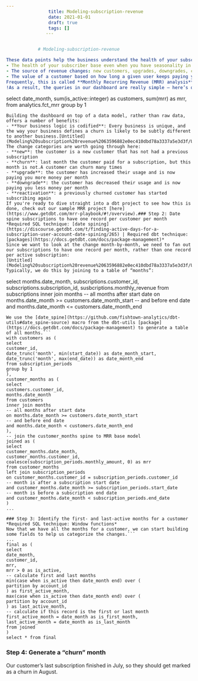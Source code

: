 ```yaml
---
                title: Modeling-subscription-revenue
                date: 2021-01-01    
                draft: true
                tags: []
               ---


            # Modeling-subscription-revenue

These data points help the business understand the health of your subscriber base, specifically:
- The health of your subscriber base even when you have seasonality in renewals (since you amortize your revenue over months)
- The source of revenue changes: new customers, upgrades, downgrades, churns, or reactivations
- The value of a customer based on how long a given user keeps paying you money: customer lifetime value, average contract value
Frequently, this is called **Monthly Recurring Revenue (MRR) analysis**, with the output looking something like this:
!As a result, the queries in our dashboard are really simple – here’s one to calculate the number of customers and total MRR for each month:
```
select
date_month,
sum(is_active::integer) as customers,
sum(mrr) as mrr,
from analytics.fct_mrr
group by 1
```
Building the dashboard on top of a data model, rather than raw data, offers a number of benefits:
- **Your business logic is codified**: Every business is unique, and the way your business defines a churn is likely to be subtly different to another business.[Untitled](Modeling%20subscription%20revenue%2063596882e0ec410dbd78a3337a5e3d3f/Untitled%20Database%2047a46934b024488eb7e787fc807a185e.csv)
The change categories are worth going through here:
- **new**: the customer is a new customer that has not had a previous subscription
- **churn**: last month the customer paid for a subscription, but this month is not.A customer can churn many times
- **upgrade**: the customer has increased their usage and is now paying you more money per month
- **downgrade**: the customer has decreased their usage and is now paying you less money per month
- **reactivation**: a previously churned customer has started subscribing again
If you're ready to dive straight into a dbt project to see how this is done, check out our sample MRR project [here](https://www.getdbt.com/mrr-playbook/#!/overview).### Step 2: Date spine subscriptions to have one record per customer per month
*Required SQL technique: [date spining](https://discourse.getdbt.com/t/finding-active-days-for-a-subscription-user-account-date-spining/265) | Required dbt technique: [packages](https://docs.getdbt.com/docs/package-management)*
Since we want to look at the change month-by-month, we need to fan out our subscriptions to have one record per month, rather than one record per active subscription:
[Untitled](Modeling%20subscription%20revenue%2063596882e0ec410dbd78a3337a5e3d3f/Untitled%20Database%20ea5f733c523d45e9bb9abbd7eb94b82e.csv)
Typically, we do this by joining to a table of “months”:
```
select
months.date_month,
subscriptions.customer_id,
subscriptions.subscription_id,
susbcriptions.monthly_revenue
from subscriptions
inner join months
-- all months after start date
on months.date_month >= customers.date_month_start
-- and before end date
and months.date_month <= customers.date_month_end
```
We use the [date_spine](https://github.com/fishtown-analytics/dbt-utils#date_spine-source) macro from the dbt-utils [package](https://docs.getdbt.com/docs/package-management) to generate a table of all months.```
with customers as (
select
customer_id,
date_trunc('month', min(start_date)) as date_month_start,
date_trunc('month', max(end_date)) as date_month_end
from subscription_periods
group by 1
),
customer_months as (
select
customers.customer_id,
months.date_month
from customers
inner join months
-- all months after start date
on months.date_month >= customers.date_month_start
-- and before end date
and months.date_month < customers.date_month_end
),
-- join the customer_months spine to MRR base model
joined as (
select
customer_months.date_month,
customer_months.customer_id,
coalesce(subscription_periods.monthly_amount, 0) as mrr
from customer_months
left join subscription_periods
on customer_months.customer_id = subscription_periods.customer_id
-- month is after a subscription start date
and customer_months.date_month >= subscription_periods.start_date
-- month is before a subscription end date
and customer_months.date_month < subscription_periods.end_date
)
...
```

```
### Step 3: Identify the first- and last-active months for a customer
*Required SQL technique: Window functions*
Now that we have all the months for a customer, we can start building some fields to help us categorize the changes.```
...
final as (
select
date_month,
customer_id,
mrr,
mrr > 0 as is_active,
-- calculate first and last months
min(case when is_active then date_month end) over (
partition by account_id
) as first_active_month,
max(case when is_active then date_month end) over (
partition by account_id
) as last_active_month,
-- calculate if this record is the first or last month
first_active_month = date_month as is_first_month,
last_active_month = date_month as is_last_month
from joined
)
select * from final
```
### Step 4: Generate a “churn” month
Our customer’s last subscription finished in July, so they should get marked as a churn in August.